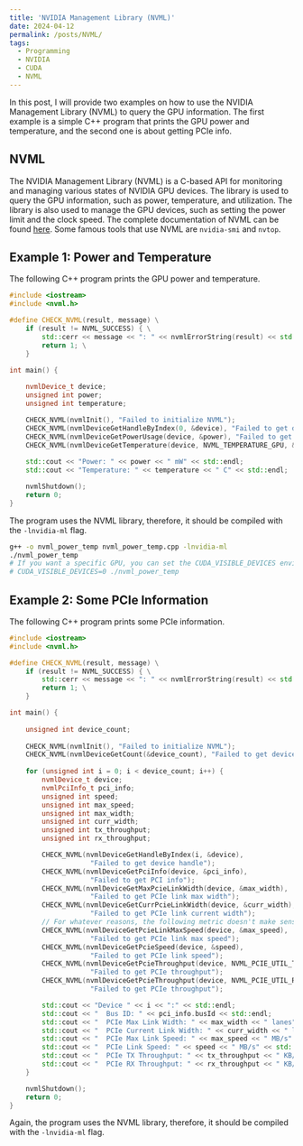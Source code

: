 ```yaml
---
title: 'NVIDIA Management Library (NVML)'
date: 2024-04-12
permalink: /posts/NVML/
tags:
  - Programming
  - NVIDIA
  - CUDA
  - NVML
---
```


In this post, I will provide two examples on how to use the NVIDIA Management Library (NVML) to query the GPU information. The first example is a simple C++ program that prints the GPU power and temperature, and the second one is about getting PCIe info.

## NVML

The NVIDIA Management Library (NVML) is a C-based API for monitoring and managing various states of NVIDIA GPU devices. The library is used to query the GPU information, such as power, temperature, and utilization. The library is also used to manage the GPU devices, such as setting the power limit and the clock speed. The complete documentation of NVML can be found [here](https://docs.nvidia.com/deploy/nvml-api/index.html). Some famous tools that use NVML are `nvidia-smi` and `nvtop`.

## Example 1: Power and Temperature

The following C++ program prints the GPU power and temperature.

```cpp
#include <iostream>
#include <nvml.h>

#define CHECK_NVML(result, message) \
    if (result != NVML_SUCCESS) { \
        std::cerr << message << ": " << nvmlErrorString(result) << std::endl; \
        return 1; \
    }

int main() {
    
    nvmlDevice_t device;
    unsigned int power;
    unsigned int temperature;

    CHECK_NVML(nvmlInit(), "Failed to initialize NVML");
    CHECK_NVML(nvmlDeviceGetHandleByIndex(0, &device), "Failed to get device handle");
    CHECK_NVML(nvmlDeviceGetPowerUsage(device, &power), "Failed to get power usage");
    CHECK_NVML(nvmlDeviceGetTemperature(device, NVML_TEMPERATURE_GPU, &temperature), "Failed to get temperature");
    
    std::cout << "Power: " << power << " mW" << std::endl;
    std::cout << "Temperature: " << temperature << " C" << std::endl;

    nvmlShutdown();
    return 0;
}
```

The program uses the NVML library, therefore, it should be compiled with the `-lnvidia-ml` flag.

```bash
g++ -o nvml_power_temp nvml_power_temp.cpp -lnvidia-ml
./nvml_power_temp
# If you want a specific GPU, you can set the CUDA_VISIBLE_DEVICES environment variable:
# CUDA_VISIBLE_DEVICES=0 ./nvml_power_temp
```

## Example 2: Some PCIe Information

The following C++ program prints some PCIe information.

```cpp
#include <iostream>
#include <nvml.h>

#define CHECK_NVML(result, message) \
    if (result != NVML_SUCCESS) { \
        std::cerr << message << ": " << nvmlErrorString(result) << std::endl; \
        return 1; \
    }

int main() {
    
    unsigned int device_count;
    
    CHECK_NVML(nvmlInit(), "Failed to initialize NVML");
    CHECK_NVML(nvmlDeviceGetCount(&device_count), "Failed to get device count");
    
    for (unsigned int i = 0; i < device_count; i++) {
        nvmlDevice_t device;
        nvmlPciInfo_t pci_info;
        unsigned int speed;
        unsigned int max_speed;
        unsigned int max_width;
        unsigned int curr_width;
        unsigned int tx_throughput;
        unsigned int rx_throughput;

        CHECK_NVML(nvmlDeviceGetHandleByIndex(i, &device), 
                    "Failed to get device handle");
        CHECK_NVML(nvmlDeviceGetPciInfo(device, &pci_info), 
                    "Failed to get PCI info");
        CHECK_NVML(nvmlDeviceGetMaxPcieLinkWidth(device, &max_width), 
                    "Failed to get PCIe link max width");
        CHECK_NVML(nvmlDeviceGetCurrPcieLinkWidth(device, &curr_width), 
                    "Failed to get PCIe link current width");
        // For whatever reasons, the following metric doesn't make sense to me.
        CHECK_NVML(nvmlDeviceGetPcieLinkMaxSpeed(device, &max_speed), 
                    "Failed to get PCIe link max speed");
        CHECK_NVML(nvmlDeviceGetPcieSpeed(device, &speed), 
                    "Failed to get PCIe link speed");
        CHECK_NVML(nvmlDeviceGetPcieThroughput(device, NVML_PCIE_UTIL_TX_BYTES, &tx_throughput), 
                    "Failed to get PCIe throughput");
        CHECK_NVML(nvmlDeviceGetPcieThroughput(device, NVML_PCIE_UTIL_RX_BYTES, &rx_throughput), 
                    "Failed to get PCIe throughput");

        std::cout << "Device " << i << ":" << std::endl;
        std::cout << "  Bus ID: " << pci_info.busId << std::endl;
        std::cout << "  PCIe Max Link Width: " << max_width << " lanes" << std::endl;
        std::cout << "  PCIe Current Link Width: " << curr_width << " lanes" << std::endl;
        std::cout << "  PCIe Max Link Speed: " << max_speed << " MB/s" << std::endl;
        std::cout << "  PCIe Link Speed: " << speed << " MB/s" << std::endl;
        std::cout << "  PCIe TX Throughput: " << tx_throughput << " KB/s" << std::endl;
        std::cout << "  PCIe RX Throughput: " << rx_throughput << " KB/s" << std::endl;
    }

    nvmlShutdown();
    return 0;
}

```

Again, the program uses the NVML library, therefore, it should be compiled with the `-lnvidia-ml` flag.

